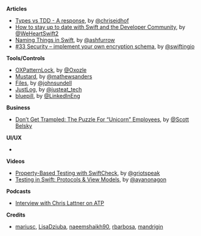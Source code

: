 
**Articles**

* [Types vs TDD - A response](http://chris.eidhof.nl/post/types-vs-tdd/), by [@chriseidhof](http://www.twitter.com/chriseidhof/)
* [How to stay up to date with Swift and the Developer Community](https://www.weheartswift.com/stay-up-to-date-swift-developer-community/), by [@WeHeartSwift2](https://twitter.com/WeHeartSwift2)
* [Naming Things in Swift](https://ashfurrow.com/blog/naming-things-in-swift/), by [@ashfurrow](https://twitter.com/ashfurrow)
* [#33 Security – implement your own encryption schema](https://swifting.io/blog/2017/01/16/33-security-implement-your-own-encryption-schema/), by [@swiftingio](https://twitter.com/swiftingio)


**Tools/Controls**

* [OXPatternLock](https://github.com/oxozle/OXPatternLock), by [@Oxozle](https://twitter.com/Oxozle)
* [Mustard](https://github.com/mathewsanders/Mustard), by [@mathewsanders](http://twitter.com/mathewsanders)
* [Files](https://github.com/JohnSundell/Files), by [@johnsundell](https://github.com/johnsundell)
* [JustLog](https://github.com/justeat/JustLog), by [@justeat_tech](https://twitter.com/justeat_tech)
* [bluepill](https://github.com/linkedin/bluepill), by [@LinkedInEng](https://twitter.com/LinkedInEng)

**Business**

* [Don’t Get Trampled: The Puzzle For “Unicorn” Employees](https://medium.com/positiveslope/dont-get-trampled-the-puzzle-for-unicorn-employees-8f00f33c784f#.vytk95gmv), by [@Scott Belsky](https://twitter.com/scottbelsky)

**UI/UX**

*

**Videos**

* [Property-Based Testing with SwiftCheck](https://realm.io/news/tryswift-tj-usiyan-property-based-testing-swiftcheck/), by [@griotspeak](https://twitter.com/griotspeak)
* [Testing in Swift: Protocols & View Models](https://realm.io/news/testing-in-swift-protocols-and-view-models/), by [@ayanonagon](https://twitter.com/ayanonagon)

**Podcasts**

* [Interview with Chris Lattner on ATP](http://atp.fm/episodes/205)

**Credits**

* [mariusc](https://github.com/mariusc), [LisaDziuba](https://github.com/LisaDziuba), [naeemshaikh90](https://github.com/naeemshaikh90), [rbarbosa](https://github.com/rbarbosa), [mandrigin](https://github.com/mandrigin)
